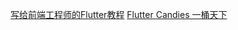 [写给前端工程师的Flutter教程](https://juejin.im/post/5d56605ef265da03f77e6519)
[Flutter Candies 一桶天下](https://juejin.im/post/5d8d5a105188256ec311fa99)
